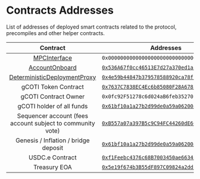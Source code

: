 # Contracts Addresses

List of addresses of deployed smart contracts related to the protocol, precompiles and other helper contracts.

<table><thead><tr><th width="265" align="center">Contract</th><th align="center">Addresses</th></tr></thead><tbody><tr><td align="center"><a href="https://github.com/coti-io/coti-contracts/blob/main/contracts/utils/mpc/MpcInterface.sol">MPCInterface</a></td><td align="center"><code>0x0000000000000000000000000000000000000064</code></td></tr><tr><td align="center"><a href="https://github.com/coti-io/coti-contracts/blob/main/contracts/onboard/AccountOnboard.sol">AccountOnboard</a></td><td align="center"><a href="https://mainnet.cotiscan.io/address/0x536A67f0cc46513E7d27a370ed1aF9FDcC7A5095"><code>0x536A67f0cc46513E7d27a370ed1aF9FDcC7A5095</code></a></td></tr><tr><td align="center"><a href="https://github.com/Arachnid/deterministic-deployment-proxy">DeterministicDeploymentProxy</a></td><td align="center"><a href="https://mainnet.cotiscan.io/address/0x4e59b44847b379578588920cA78FbF26c0B4956C"><code>0x4e59b44847b379578588920ca78fbf26c0b4956c</code></a></td></tr><tr><td align="center">gCOTI Token Contract</td><td align="center"><a href="https://mainnet.cotiscan.io/address/0x7637C7838EC4Ec6b85080F28A678F8E234bB83D1"><code>0x7637C7838EC4Ec6b85080F28A678F8E234bB83D1</code></a></td></tr><tr><td align="center">gCOTI Contract Owner</td><td align="center"><code>0x0fc92F51278c6d024aB6feb3527017F66d1DaD4d</code></td></tr><tr><td align="center">gCOTI holder of all funds</td><td align="center"><a href="https://mainnet.cotiscan.io/address/0x61BF10A1a27B2d99De0a59a06200A62ED579D685"><code>0x61bf10a1a27b2d99de0a59a06200a62ed579d685</code></a></td></tr><tr><td align="center">Sequencer account (fees account subject to community vote)</td><td align="center"><a href="https://mainnet.cotiscan.io/address/0xB557a07a397B5c9C94FC44260dE6C8A45EF5e731"><code>0xB557a07a397B5c9C94FC44260dE6C8A45EF5e731</code></a></td></tr><tr><td align="center">Genesis / Inflation / bridge deposit</td><td align="center"><a href="https://mainnet.cotiscan.io/address/0x61BF10A1a27B2d99De0a59a06200A62ED579D685"><code>0x61bf10a1a27b2d99de0a59a06200a62ed579d685</code></a></td></tr><tr><td align="center">USDC.e Contract</td><td align="center"><a href="https://mainnet.cotiscan.io/address/0xf1Feebc4376c68B7003450ae66343Ae59AB37D3C"><code>0xf1Feebc4376c68B7003450ae66343Ae59AB37D3C</code></a></td></tr><tr><td align="center">Treasury EOA</td><td align="center"><a href="https://mainnet.cotiscan.io/address/0x5e19f674b3B55dF897C09824a2ddFAD6939e3d1D"><code>0x5e19f674b3B55dF897C09824a2ddFAD6939e3d1D</code></a></td></tr></tbody></table>
